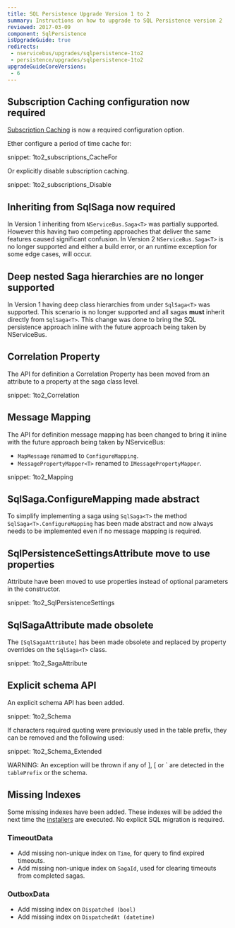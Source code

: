 ```yaml
---
title: SQL Persistence Upgrade Version 1 to 2
summary: Instructions on how to upgrade to SQL Persistence version 2
reviewed: 2017-03-09
component: SqlPersistence
isUpgradeGuide: true
redirects:
 - nservicebus/upgrades/sqlpersistence-1to2
 - persistence/upgrades/sqlpersistence-1to2
upgradeGuideCoreVersions:
 - 6
---
```



## Subscription Caching configuration now required

[Subscription Caching](/persistence/sql/subscriptions.md) is now a required configuration option. 

Ether configure a period of time cache for:

snippet: 1to2_subscriptions_CacheFor

Or explicitly disable subscription caching.

snippet: 1to2_subscriptions_Disable


## Inheriting from SqlSaga now required

In Version 1 inheriting from `NServiceBus.Saga<T>` was partially supported. However this having two competing approaches that deliver the same features caused significant confusion. In Version 2 `NServiceBus.Saga<T>` is no longer supported and either a build error, or an runtime exception for some edge cases, will occur.


## Deep nested Saga hierarchies are no longer supported

In Version 1 having deep class hierarchies from under `SqlSaga<T>` was supported. This scenario is no longer supported and all sagas **must** inherit directly from `SqlSaga<T>`. This change was done to bring the SQL persistence approach inline with the future approach being taken by NServiceBus.


## Correlation Property

The API for definition a Correlation Property has been moved from an attribute to a property at the saga class level.

snippet: 1to2_Correlation


## Message Mapping

The API for definition message mapping has been changed to bring it inline with the future approach being taken by NServiceBus:

 * `MapMessage` renamed to `ConfigureMapping`.
 * `MessagePropertyMapper<T>` renamed to `IMessagePropertyMapper`.

snippet: 1to2_Mapping


## SqlSaga.ConfigureMapping made abstract

To simplify implementing a saga using `SqlSaga<T>` the method `SqlSaga<T>.ConfigureMapping` has been made abstract and now always needs to be implemented even if no message mapping is required.


## SqlPersistenceSettingsAttribute move to use properties

Attribute have been moved to use properties instead of optional parameters in the constructor.

snippet: 1to2_SqlPersistenceSettings


## SqlSagaAttribute made obsolete

The `[SqlSagaAttribute]` has been made obsolete and replaced by property overrides on the `SqlSaga<T>` class.

snippet: 1to2_SagaAttribute


## Explicit schema API

An explicit schema API has been added.

snippet: 1to2_Schema

If characters required quoting were previously used in the table prefix, they can be removed and the following used:

snippet: 1to2_Schema_Extended

WARNING: An exception will be thrown if any of ], [ or &grave; are detected in the `tablePrefix` or the schema.


## Missing Indexes

Some missing indexes have been added. These indexes will be added the next time the [installers](/persistence/sql/install.md) are executed. No explicit SQL migration is required.


### TimeoutData

 * Add missing non-unique index on `Time`, for query to find expired timeouts.
 * Add missing non-unique index on `SagaId`, used for clearing timeouts from completed sagas.


### OutboxData

* Add missing index on `Dispatched (bool)`
* Add missing index on `DispatchedAt (datetime)`